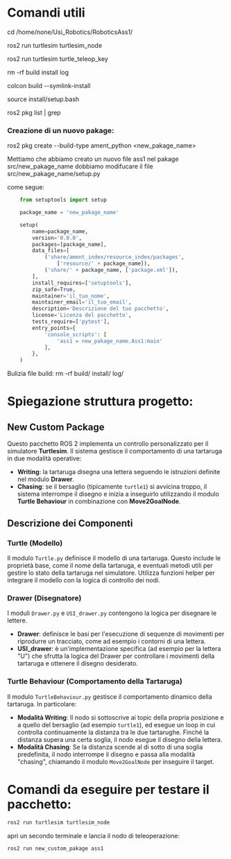 # Comandi utili

cd /home/none/Usi_Robotics/RoboticsAss1/

ros2 run turtlesim turtlesim_node

ros2 run turtlesim turtle_teleop_key

rm -rf build install log

colcon build --symlink-install

source install/setup.bash


ros2 pkg list | grep <pakagename>

### Creazione di un nuovo pakage: 
ros2 pkg create --build-type ament_python <new_pakage_name> 

Mettiamo che abbiamo creato un nuovo file ass1 nel pakage src/new_pakage_name dobbiamo modifucare il file src/new_pakage_name/setup.py 

come segue:
```python
    from setuptools import setup

    package_name = 'new_pakage_name'

    setup(
        name=package_name,
        version='0.0.0',
        packages=[package_name],
        data_files=[
            ('share/ament_index/resource_index/packages',
                ['resource/' + package_name]),
            ('share/' + package_name, ['package.xml']),
        ],
        install_requires=['setuptools'],
        zip_safe=True,
        maintainer='il_tuo_nome',
        maintainer_email='il_tuo_email',
        description='Descrizione del tuo pacchetto',
        license='Licenza del pacchetto',
        tests_require=['pytest'],
        entry_points={
            'console_scripts': [
                'ass1 = new_pakage_name.Ass1:main'
            ],
        },
    )
```

Bulizia file build: 
rm -rf build/ install/ log/


# Spiegazione struttura progetto:

## New Custom Package

Questo pacchetto ROS 2 implementa un controllo personalizzato per il simulatore **Turtlesim**. Il sistema gestisce il comportamento di una tartaruga in due modalità operative:
- **Writing**: la tartaruga disegna una lettera seguendo le istruzioni definite nel modulo **Drawer**.
- **Chasing**: se il bersaglio (tipicamente `turtle1`) si avvicina troppo, il sistema interrompe il disegno e inizia a inseguirlo utilizzando il modulo **Turtle Behaviour** in combinazione con **Move2GoalNode**.

## Descrizione dei Componenti

### Turtle (Modello)
Il modulo `Turtle.py` definisce il modello di una tartaruga. Questo include le proprietà base, come il nome della tartaruga, e eventuali metodi utili per gestire lo stato della tartaruga nel simulatore. Utilizza funzioni helper per integrare il modello con la logica di controllo dei nodi.

### Drawer (Disegnatore)
I moduli `Drawer.py` e `USI_drawer.py` contengono la logica per disegnare le lettere.  
- **Drawer**: definisce le basi per l'esecuzione di sequenze di movimenti per riprodurre un tracciato, come ad esempio i contorni di una lettera.
- **USI_drawer**: è un'implementazione specifica (ad esempio per la lettera "U") che sfrutta la logica del Drawer per controllare i movimenti della tartaruga e ottenere il disegno desiderato.

### Turtle Behaviour (Comportamento della Tartaruga)
Il modulo `TurtleBehaviour.py` gestisce il comportamento dinamico della tartaruga. In particolare:
- **Modalità Writing**: Il nodo si sottoscrive ai topic della propria posizione e a quello del bersaglio (ad esempio `turtle1`), ed esegue un loop in cui controlla continuamente la distanza tra le due tartarughe. Finché la distanza supera una certa soglia, il nodo esegue il disegno della lettera.
- **Modalità Chasing**: Se la distanza scende al di sotto di una soglia predefinita, il nodo interrompe il disegno e passa alla modalità "chasing", chiamando il modulo `Move2GoalNode` per inseguire il target.


# Comandi da eseguire per testare il pacchetto:
```bash
ros2 run turtlesim turtlesim_node
```

apri un secondo terminale e lancia il nodo di teleoperazione:
```bash
ros2 run new_custom_pakage ass1
```